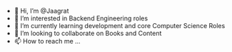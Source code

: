 - 👋 Hi, I’m @Jaagrat
- 👀 I’m interested in Backend Engineering roles 
- 🌱 I’m currently learning development and core Computer Science Roles
- 💞️ I’m looking to collaborate on Books and Content
- 📫 How to reach me ...

<!---
Jaagrat/Jaagrat is a ✨ special ✨ repository because its `README.md` (this file) appears on your GitHub profile.
You can click the Preview link to take a look at your changes.
--->
